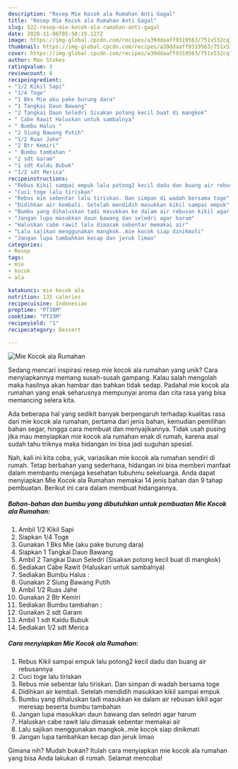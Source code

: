 ```yaml
---
description: "Resep Mie Kocok ala Rumahan Anti Gagal"
title: "Resep Mie Kocok ala Rumahan Anti Gagal"
slug: 522-resep-mie-kocok-ala-rumahan-anti-gagal
date: 2020-11-06T05:50:19.127Z
image: https://img-global.cpcdn.com/recipes/a39ddaaff9319563/751x532cq70/mie-kocok-ala-rumahan-foto-resep-utama.jpg
thumbnail: https://img-global.cpcdn.com/recipes/a39ddaaff9319563/751x532cq70/mie-kocok-ala-rumahan-foto-resep-utama.jpg
cover: https://img-global.cpcdn.com/recipes/a39ddaaff9319563/751x532cq70/mie-kocok-ala-rumahan-foto-resep-utama.jpg
author: Max Stokes
ratingvalue: 3
reviewcount: 8
recipeingredient:
- "1/2 Kikil Sapi"
- "1/4 Toge"
- "1 Bks Mie aku pake burung dara"
- "1 Tangkai Daun Bawang"
- "2 Tangkai Daun Seledri Sisakan potong kecil buat di mangkok"
- " Cabe Rawit Haluskan untuk sambalnya"
- " Bumbu Halus "
- "2 Siung Bawang Putih"
- "1/2 Ruas Jahe"
- "2 Btr Kemiri"
- " Bumbu tambahan "
- "2 sdt Garam"
- "1 sdt Kaldu Bubuk"
- "1/2 sdt Merica"
recipeinstructions:
- "Rebus Kikil sampai empuk lalu potong2 kecil dadu dan buang air rebusannya"
- "Cuci toge lalu tiriskan"
- "Rebus mie sebentar lalu tiriskan. Dan simpan di wadah bersama toge"
- "Didihkan air kembali. Setelah mendidih masukkan kikil sampai empuk"
- "Bumbu yang dihaluskan tadi masukkan ke dalam air rebusan kikil agar meresap beserta bumbu tambahan"
- "Jangan lupa masukkan daun bawang dan seledri agar harum"
- "Haluskan cabe rawit lalu dimasak sebentar memakai air"
- "Lalu sajikan menggunakan mangkok..mie kocok siap dinikmati"
- "Jangan lupa tambahkan kecap dan jeruk limao"
categories:
- Resep
tags:
- mie
- kocok
- ala

katakunci: mie kocok ala 
nutrition: 131 calories
recipecuisine: Indonesian
preptime: "PT38M"
cooktime: "PT33M"
recipeyield: "1"
recipecategory: Dessert

---
```



![Mie Kocok ala Rumahan](https://img-global.cpcdn.com/recipes/a39ddaaff9319563/751x532cq70/mie-kocok-ala-rumahan-foto-resep-utama.jpg)

Sedang mencari inspirasi resep mie kocok ala rumahan yang unik? Cara menyiapkannya memang susah-susah gampang. Kalau salah mengolah maka hasilnya akan hambar dan bahkan tidak sedap. Padahal mie kocok ala rumahan yang enak seharusnya mempunyai aroma dan cita rasa yang bisa memancing selera kita.

Ada beberapa hal yang sedikit banyak berpengaruh terhadap kualitas rasa dari mie kocok ala rumahan, pertama dari jenis bahan, kemudian pemilihan bahan segar, hingga cara membuat dan menyajikannya. Tidak usah pusing jika mau menyiapkan mie kocok ala rumahan enak di rumah, karena asal sudah tahu triknya maka hidangan ini bisa jadi suguhan spesial.




Nah, kali ini kita coba, yuk, variasikan mie kocok ala rumahan sendiri di rumah. Tetap berbahan yang sederhana, hidangan ini bisa memberi manfaat dalam membantu menjaga kesehatan tubuhmu sekeluarga. Anda dapat menyiapkan Mie Kocok ala Rumahan memakai 14 jenis bahan dan 9 tahap pembuatan. Berikut ini cara dalam membuat hidangannya.

<!--inarticleads1-->

##### Bahan-bahan dan bumbu yang dibutuhkan untuk pembuatan Mie Kocok ala Rumahan:

1. Ambil 1/2 Kikil Sapi
1. Siapkan 1/4 Toge
1. Gunakan 1 Bks Mie (aku pake burung dara)
1. Siapkan 1 Tangkai Daun Bawang
1. Ambil 2 Tangkai Daun Seledri (Sisakan potong kecil buat di mangkok)
1. Sediakan  Cabe Rawit (Haluskan untuk sambalnya)
1. Sediakan  Bumbu Halus :
1. Gunakan 2 Siung Bawang Putih
1. Ambil 1/2 Ruas Jahe
1. Gunakan 2 Btr Kemiri
1. Sediakan  Bumbu tambahan :
1. Gunakan 2 sdt Garam
1. Ambil 1 sdt Kaldu Bubuk
1. Sediakan 1/2 sdt Merica




<!--inarticleads2-->

##### Cara menyiapkan Mie Kocok ala Rumahan:

1. Rebus Kikil sampai empuk lalu potong2 kecil dadu dan buang air rebusannya
1. Cuci toge lalu tiriskan
1. Rebus mie sebentar lalu tiriskan. Dan simpan di wadah bersama toge
1. Didihkan air kembali. Setelah mendidih masukkan kikil sampai empuk
1. Bumbu yang dihaluskan tadi masukkan ke dalam air rebusan kikil agar meresap beserta bumbu tambahan
1. Jangan lupa masukkan daun bawang dan seledri agar harum
1. Haluskan cabe rawit lalu dimasak sebentar memakai air
1. Lalu sajikan menggunakan mangkok..mie kocok siap dinikmati
1. Jangan lupa tambahkan kecap dan jeruk limao




Gimana nih? Mudah bukan? Itulah cara menyiapkan mie kocok ala rumahan yang bisa Anda lakukan di rumah. Selamat mencoba!
